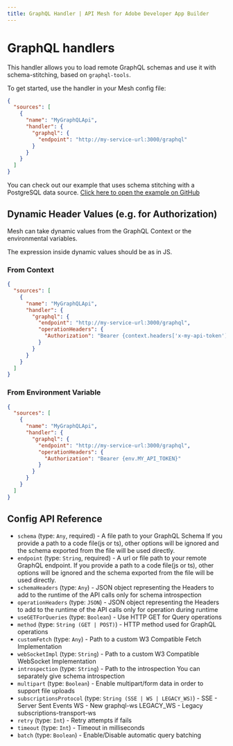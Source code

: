 ```yaml
---
title: GraphQL Handler | API Mesh for Adobe Developer App Builder
---
```


# GraphQL handlers

This handler allows you to load remote GraphQL schemas and use it with schema-stitching, based on `graphql-tools`.

To get started, use the handler in your Mesh config file:

```json
{
  "sources": [
    {
      "name": "MyGraphQLApi",
      "handler": {
        "graphql": {
          "endpoint": "http://my-service-url:3000/graphql"
        }
      }
    }
  ]
}
```

<InlineAlert variant="info" slots="text"/>

You can check out our example that uses schema stitching with a PostgreSQL data source.
[Click here to open the example on GitHub](https://github.com/Urigo/graphql-mesh/tree/master/examples/postgres-geodb)

## Dynamic Header Values (e.g. for Authorization)

Mesh can take dynamic values from the GraphQL Context or the environmental variables.

The expression inside dynamic values should be as in JS.

### From Context

```json
{
  "sources": [
    {
      "name": "MyGraphQLApi",
      "handler": {
        "graphql": {
          "endpoint": "http://my-service-url:3000/graphql",
          "operationHeaders": {
            "Authorization": "Bearer {context.headers['x-my-api-token']}"
          }
        }
      }
    }
  ]
}
```

### From Environment Variable

```json
{
  "sources": [
    {
      "name": "MyGraphQLApi",
      "handler": {
        "graphql": {
          "endpoint": "http://my-service-url:3000/graphql",
          "operationHeaders": {
            "Authorization": "Bearer {env.MY_API_TOKEN}"
          }
        }
      }
    }
  ]
}
```

## Config API Reference

-  `schema` (type: `Any`, required) - A file path to your GraphQL Schema
If you provide a path to a code file(js or ts),
other options will be ignored and the schema exported from the file will be used directly.
-  `endpoint` (type: `String`, required) - A url or file path to your remote GraphQL endpoint.
If you provide a path to a code file(js or ts),
other options will be ignored and the schema exported from the file will be used directly.
-  `schemaHeaders` (type: `Any`) - JSON object representing the Headers to add to the runtime of the API calls only for schema introspection
-  `operationHeaders` (type: `JSON`) - JSON object representing the Headers to add to the runtime of the API calls only for operation during runtime
-  `useGETForQueries` (type: `Boolean`) - Use HTTP GET for Query operations
-  `method` (type: `String (GET | POST)`) - HTTP method used for GraphQL operations
-  `customFetch` (type: `Any`) - Path to a custom W3 Compatible Fetch Implementation
-  `webSocketImpl` (type: `String`) - Path to a custom W3 Compatible WebSocket Implementation
-  `introspection` (type: `String`) - Path to the introspection
You can separately give schema introspection
-  `multipart` (type: `Boolean`) - Enable multipart/form data in order to support file uploads
-  `subscriptionsProtocol` (type: `String (SSE | WS | LEGACY_WS)`) - SSE - Server Sent Events
WS - New graphql-ws
LEGACY_WS - Legacy subscriptions-transport-ws
-  `retry` (type: `Int`) - Retry attempts if fails
-  `timeout` (type: `Int`) - Timeout in milliseconds
-  `batch` (type: `Boolean`) - Enable/Disable automatic query batching
